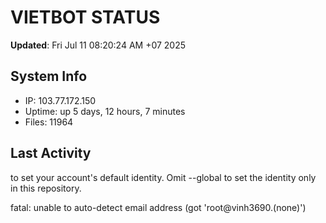# VIETBOT STATUS
**Updated**: Fri Jul 11 08:20:24 AM +07 2025

## System Info
- IP: 103.77.172.150
- Uptime: up 5 days, 12 hours, 7 minutes
- Files: 11964

## Last Activity

to set your account's default identity.
Omit --global to set the identity only in this repository.

fatal: unable to auto-detect email address (got 'root@vinh3690.(none)')
